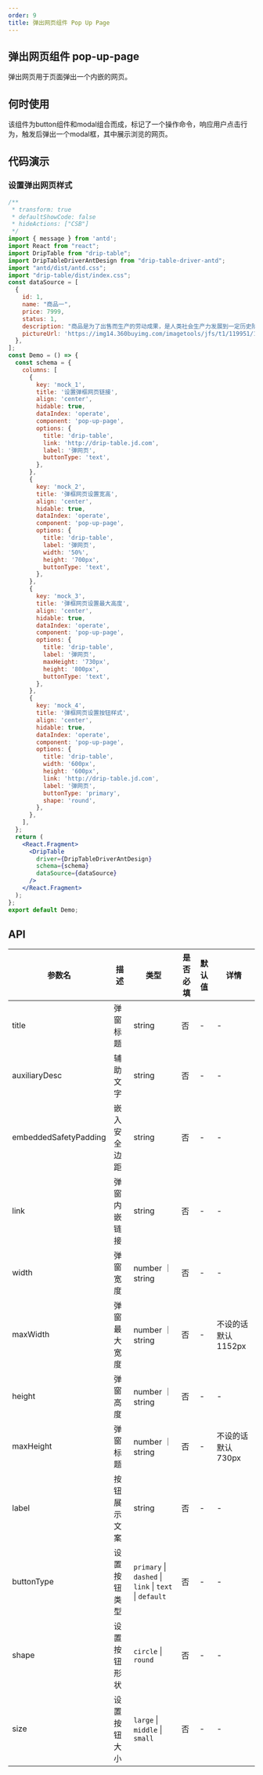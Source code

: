 ```yaml
---
order: 9
title: 弹出网页组件 Pop Up Page
---
```


## 弹出网页组件 pop-up-page

弹出网页用于页面弹出一个内嵌的网页。

## 何时使用

该组件为button组件和modal组合而成，标记了一个操作命令，响应用户点击行为，触发后弹出一个modal框，其中展示浏览的网页。

## 代码演示

### 设置弹出网页样式

```jsx
/**
 * transform: true
 * defaultShowCode: false
 * hideActions: ["CSB"]
 */
import { message } from 'antd';
import React from "react";
import DripTable from "drip-table";
import DripTableDriverAntDesign from "drip-table-driver-antd";
import "antd/dist/antd.css";
import "drip-table/dist/index.css";
const dataSource = [
  {
    id: 1,
    name: "商品一",
    price: 7999,
    status: 1,
    description: "商品是为了出售而生产的劳动成果，是人类社会生产力发展到一定历史阶段的产物，是用于交换的劳动产品。",
    pictureUrl: 'https://img14.360buyimg.com/imagetools/jfs/t1/119951/14/21336/15771/6218427eE68f8f468/e0647b9b7507755d.png',
  },
];
const Demo = () => {
  const schema = {
    columns: [
      {
        key: 'mock_1',
        title: '设置弹框网页链接',
        align: 'center',
        hidable: true,
        dataIndex: 'operate',
        component: 'pop-up-page',
        options: {
          title: 'drip-table',
          link: 'http://drip-table.jd.com',
          label: '弹网页',
          buttonType: 'text',
        },
      },
      {
        key: 'mock_2',
        title: '弹框网页设置宽高',
        align: 'center',
        hidable: true,
        dataIndex: 'operate',
        component: 'pop-up-page',
        options: {
          title: 'drip-table',
          label: '弹网页',
          width: '50%',
          height: '700px',
          buttonType: 'text',
        },
      },
      {
        key: 'mock_3',
        title: '弹框网页设置最大高度',
        align: 'center',
        hidable: true,
        dataIndex: 'operate',
        component: 'pop-up-page',
        options: {
          title: 'drip-table',
          label: '弹网页',
          maxHeight: '730px',
          height: '800px',
          buttonType: 'text',
        },
      },
      {
        key: 'mock_4',
        title: '弹框网页设置按钮样式',
        align: 'center',
        hidable: true,
        dataIndex: 'operate',
        component: 'pop-up-page',
        options: {
          title: 'drip-table',
          width: '600px',
          height: '600px',
          link: 'http://drip-table.jd.com',
          label: '弹网页',
          buttonType: 'primary',
          shape: 'round',
        },
      },
    ],
  };
  return (
    <React.Fragment>
      <DripTable
        driver={DripTableDriverAntDesign}
        schema={schema}
        dataSource={dataSource}
      />
    </React.Fragment>
  );
};
export default Demo;
```


## API

| 参数名 | 描述 | 类型 | 是否必填 | 默认值 | 详情 |
| ----- | ---- | ---- | ------ | ---- | ---- |
| title | 弹窗标题	 | string | 否 | - | - |
| auxiliaryDesc | 辅助文字	 | string | 否 | - | - |
| embeddedSafetyPadding | 嵌入安全边距	 | string | 否 | - | - |
| link | 弹窗内嵌链接	 | string | 否 | - | - |
| width | 弹窗宽度	 | number ｜ string | 否 | - | - |
| maxWidth | 弹窗最大宽度	 | number ｜ string | 否 | - | 不设的话默认1152px |
| height | 弹窗高度 | number ｜ string | 否 | - | - |
| maxHeight | 弹窗标题	 | number ｜ string | 否 | - | 不设的话默认730px|
| label | 按钮展示文案 | string | 否 | - | - |
| buttonType | 设置按钮类型	 | `primary` \| `dashed` \| `link` \| `text` \| `default` | 否 | - | - |
| shape | 设置按钮形状 | `circle` \| `round` | 否 | - | - |
| size | 设置按钮大小	 | `large` \| `middle` \| `small` | 否 | - | - |
